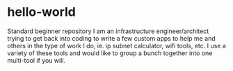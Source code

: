 # hello-world
Standard beginner repository
I am an infrastructure engineer/architect trying to get back into coding to write a few custom apps to help me and others in the type of work I do, ie. ip subnet calculator, wifi tools, etc.  I use a variety of these tools and would like to group a bunch together into one multi-tool if you will.
